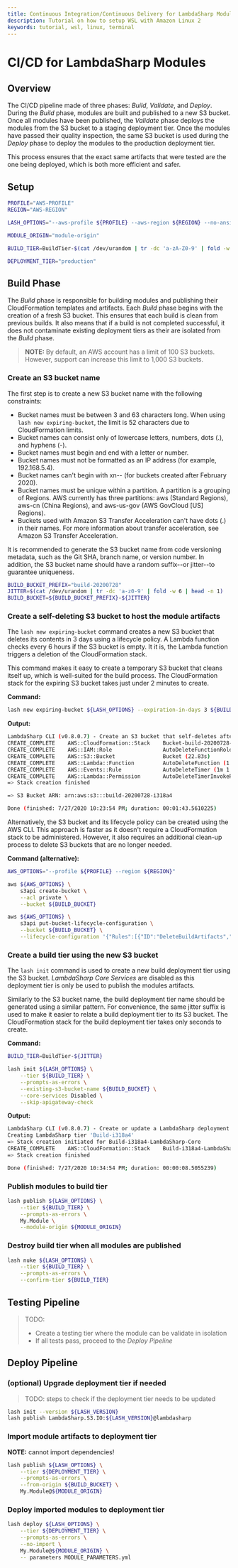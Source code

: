 ```yaml
---
title: Continuous Integration/Continuous Delivery for LambdaSharp Modules
description: Tutorial on how to setup WSL with Amazon Linux 2
keywords: tutorial, wsl, linux, terminal
---
```


# CI/CD for LambdaSharp Modules

## Overview

The CI/CD pipeline made of three phases: _Build_, _Validate_, and _Deploy_. During the _Build_ phase, modules are built and published to a new S3 bucket. Once all modules have been published, the _Validate_ phase deploys the modules from the S3 bucket to a staging deployment tier. Once the modules have passed their quality inspection, the same S3 bucket is used during the _Deploy_ phase to deploy the modules to the production deployment tier.

This process ensures that the exact same artifacts that were tested are the one being deployed, which is both more efficient and safer.

## Setup

```bash
PROFILE="AWS-PROFILE"
REGION="AWS-REGION"

LASH_OPTIONS="--aws-profile ${PROFILE} --aws-region ${REGION} --no-ansi"

MODULE_ORIGIN="module-origin"

BUILD_TIER=BuildTier-$(cat /dev/urandom | tr -dc 'a-zA-Z0-9' | fold -w 8 | head -n 1)

DEPLOYMENT_TIER="production"
```

## Build Phase

The _Build_ phase is responsible for building modules and publishing their CloudFormation templates and artifacts. Each _Build_ phase begins with the creation of a fresh S3 bucket. This ensures that each build is clean from previous builds. It also means that if a build is not completed successful, it does not contaminate existing deployment tiers as their are isolated from the _Build_ phase.

> **NOTE:** By default, an AWS account has a limit of 100 S3 buckets. However, support can increase this limit to 1,000 S3 buckets.

### Create an S3 bucket name

The first step is to create a new S3 bucket name with the following constraints:
* Bucket names must be between 3 and 63 characters long. When using `lash new expiring-bucket`, the limit is 52 characters due to CloudFormation limits.
* Bucket names can consist only of lowercase letters, numbers, dots (.), and hyphens (-).
* Bucket names must begin and end with a letter or number.
* Bucket names must not be formatted as an IP address (for example, 192.168.5.4).
* Bucket names can't begin with xn-- (for buckets created after February 2020).
* Bucket names must be unique within a partition. A partition is a grouping of Regions. AWS currently has three partitions: aws (Standard Regions), aws-cn (China Regions), and aws-us-gov (AWS GovCloud [US] Regions).
* Buckets used with Amazon S3 Transfer Acceleration can't have dots (.) in their names. For more information about transfer acceleration, see Amazon S3 Transfer Acceleration.

It is recommended to generate the S3 bucket name from code versioning metadata, such as the Git SHA, branch name, or version number. In addition, the S3 bucket name should have a random suffix--or jitter--to guarantee uniqueness.

```bash
BUILD_BUCKET_PREFIX="build-20200728"
JITTER=$(cat /dev/urandom | tr -dc 'a-z0-9' | fold -w 6 | head -n 1)
BUILD_BUCKET=${BUILD_BUCKET_PREFIX}-${JITTER}
```

### Create a self-deleting S3 bucket to host the module artifacts

The `lash new expiring-bucket` command creates a new S3 bucket that deletes its contents in 3 days using a lifecycle policy. A Lambda function checks every 6 hours if the S3 bucket is empty. It it is, the Lambda function triggers a deletion of the CloudFormation stack.

This command makes it easy to create a temporary S3 bucket that cleans itself up, which is well-suited for the build process. The CloudFormation stack for the expiring S3 bucket takes just under 2 minutes to create.

**Command:**
```bash
lash new expiring-bucket ${LASH_OPTIONS} --expiration-in-days 3 ${BUILD_BUCKET}
```

**Output:**
```bash
LambdaSharp CLI (v0.8.0.7) - Create an S3 bucket that self-deletes after expiration
CREATE_COMPLETE    AWS::CloudFormation::Stack    Bucket-build-20200728-i318a4 (1m 40.23s)
CREATE_COMPLETE    AWS::IAM::Role                AutoDeleteFunctionRole (16.53s)
CREATE_COMPLETE    AWS::S3::Bucket               Bucket (22.83s)
CREATE_COMPLETE    AWS::Lambda::Function         AutoDeleteFunction (1.14s)
CREATE_COMPLETE    AWS::Events::Rule             AutoDeleteTimer (1m 1.03s)
CREATE_COMPLETE    AWS::Lambda::Permission       AutoDeleteTimerInvokePermission (10.38s)
=> Stack creation finished

=> S3 Bucket ARN: arn:aws:s3:::build-20200728-i318a4

Done (finished: 7/27/2020 10:23:54 PM; duration: 00:01:43.5610225)
```

Alternatively, the S3 bucket and  its lifecycle policy can be created using the AWS CLI. This approach is faster as it doesn't require a CloudFormation stack to be administered. However, it also requires an additional clean-up process to delete S3 buckets that are no longer needed.

**Command (alternative):**
```bash
AWS_OPTIONS="--profile ${PROFILE} --region ${REGION}"

aws ${AWS_OPTIONS} \
    s3api create-bucket \
    --acl private \
    --bucket ${BUILD_BUCKET}

aws ${AWS_OPTIONS} \
    s3api put-bucket-lifecycle-configuration \
    --bucket ${BUILD_BUCKET} \
    --lifecycle-configuration '{"Rules":[{"ID":"DeleteBuildArtifacts","Expiration":{"Days":3},"Filter":{"Prefix":""},"Status":"Enabled"}]}'
```

### Create a build tier using the new S3 bucket

The `lash init` command is used to create a new build deployment tier using the S3 bucket. _LambdaSharp Core Services_ are disabled as this deployment tier is only be used to publish the modules artifacts.

Similarly to the S3 bucket name, the build deployment tier name should be generated using a similar pattern. For convenience, the same jitter suffix is used to make it easier to relate a build deployment tier to its S3 bucket. The CloudFormation stack for the build deployment tier takes only seconds to create.

**Command:**
```bash
BUILD_TIER=BuildTier-${JITTER}

lash init ${LASH_OPTIONS} \
    --tier ${BUILD_TIER} \
    --prompts-as-errors \
    --existing-s3-bucket-name ${BUILD_BUCKET} \
    --core-services Disabled \
    --skip-apigateway-check
```

**Output:**
```bash
LambdaSharp CLI (v0.8.0.7) - Create or update a LambdaSharp deployment tier
Creating LambdaSharp tier 'Build-i318a4'
=> Stack creation initiated for Build-i318a4-LambdaSharp-Core
CREATE_COMPLETE    AWS::CloudFormation::Stack    Build-i318a4-LambdaSharp-Core (3.27s)
=> Stack creation finished

Done (finished: 7/27/2020 10:34:54 PM; duration: 00:00:08.5055239)
```

### Publish modules to build tier

```bash
lash publish ${LASH_OPTIONS} \
    --tier ${BUILD_TIER} \
    --prompts-as-errors \
    My.Module \
    --module-origin ${MODULE_ORIGIN}
```

### Destroy build tier when all modules are published

```bash
lash nuke ${LASH_OPTIONS} \
    --tier ${BUILD_TIER} \
    --prompts-as-errors \
    --confirm-tier ${BUILD_TIER}
```

## Testing Pipeline

> TODO:
> * Create a testing tier where the module can be validate in isolation
> * If all tests pass, proceed to the _Deploy Pipeline_

## Deploy Pipeline

### (optional) Upgrade deployment tier if needed

> TODO: steps to check if the deployment tier needs to be updated

```bash
lash init --version ${LASH_VERSION}
lash publish LambdaSharp.S3.IO:${LASH_VERSION}@lambdasharp
```

### Import module artifacts to deployment tier

**NOTE:** cannot import dependencies!

```bash
lash publish ${LASH_OPTIONS} \
    --tier ${DEPLOYMENT_TIER} \
    --prompts-as-errors \
    --from-origin ${BUILD_BUCKET} \
    My.Module@${MODULE_ORIGIN}
```

### Deploy imported modules to deployment tier

```bash
lash deploy ${LASH_OPTIONS} \
    --tier ${DEPLOYMENT_TIER} \
    --prompts-as-errors \
    --no-import \
    My.Module@${MODULE_ORIGIN} \
    -- parameters MODULE_PARAMETERS.yml
```
